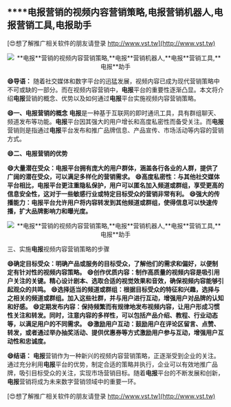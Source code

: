 ## ****电报**营销的视频内容营销策略,**电报**营销机器人,**电报**营销工具,**电报**助手**

[😍想了解推广相关软件的朋友请登录 http://www.vst.tw](http://www.vst.tw)

 <center><img src="https://vst.tw/MP4/tuiguang/png/3.png" alt="**电报**营销的视频内容营销策略,**电报**营销机器人,**电报**营销工具,**电报**助手"></center>

**😄导语：**
随着社交媒体和数字平台的迅猛发展，视频内容已成为现代营销策略中不可或缺的一部分。而在视频内容营销中，**电报**平台的重要性逐渐凸显。本文将介绍**电报**营销的概念、优势以及如何通过**电报**平台实施视频内容营销策略。

**😄一、**电报**营销的概念**
**电报**是一种基于互联网的即时通讯工具，具有群组聊天、频道发布等功能。**电报**平台因其强大的用户增长和高度私密性而备受关注。而**电报**营销则是指通过**电报**平台发布和推广品牌信息、产品宣传、市场活动等内容的营销方式。

**😄二、**电报**营销的优势**

**😄大量潜在受众：**电报**平台拥有庞大的用户群体，涵盖各行各业的人群，提供了广阔的潜在受众，可以满足多样化的营销需求。**
**😄高度私密性：与其他社交媒体平台相比，**电报**平台更注重隐私保护，用户可以匿名加入频道或群组，享受更高的信息安全性，这对于一些敏感行业或特定目标受众的营销非常有利。**
**😄强大的传播能力：**电报**平台允许用户将内容转发到其他频道或群组，使得信息可以快速传播，扩大品牌影响力和曝光度。**

 <center><img src="https://vst.tw/MP4/tuiguang/png/8.png" alt="**电报**营销的视频内容营销策略,**电报**营销机器人,**电报**营销工具,**电报**助手"></center>

三、实施**电报**视频内容营销策略的步骤

**😄确定目标受众：明确产品或服务的目标受众，了解他们的需求和偏好，以便制定有针对性的视频内容策略。**
**😄创作优质内容：制作高质量的视频内容是吸引用户关注的关键。精心设计剧本、选取合适的视觉效果和音效，确保视频内容能够引起观众的共鸣。**
**😄选择适当的频道或群组：根据目标受众的特征和兴趣，选择与之相关的频道或群组。加入这些社群，并与用户进行互动，增强用户对品牌的认知和好感。**
**😄定期发布内容：保持频繁而有规律地发布视频内容，让用户形成习惯性关注和转发。同时，注意内容的多样性，可以包括产品介绍、教程、行业动态等，以满足用户的不同需求。**
**😄激励用户互动：鼓励用户在评论区留言、点赞、转发，或者通过举办抽奖活动、提供优惠券等方式激励用户参与互动，增强用户互动性和忠诚度。**

**😄结语：**
**电报**营销作为一种新兴的视频内容营销策略，正逐渐受到企业的关注。通过充分利用**电报**平台的优势，制定合适的策略并执行，企业可以有效地推广品牌，吸引目标受众的关注，实现市场营销目标。随着**电报**平台的不断发展和创新，**电报**营销将成为未来数字营销领域中的重要一环。

[😍想了解推广相关软件的朋友请登录 http://www.vst.tw](http://www.vst.tw)



